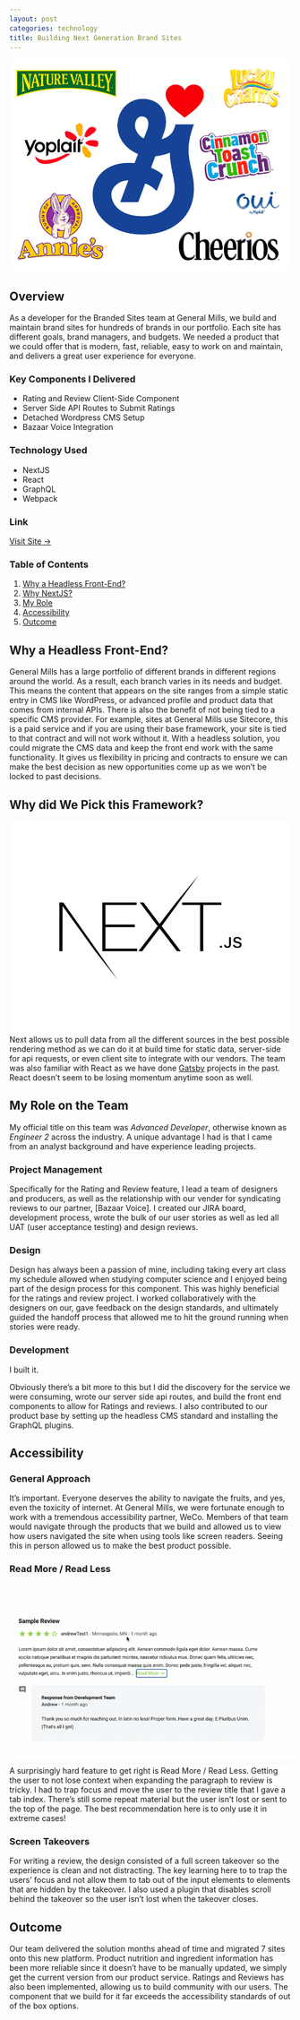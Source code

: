 ```yaml
---
layout: post
categories: technology
title: Building Next Generation Brand Sites
---
```

![Logos of General Mills Brands like Cheerios and Annies](/assets/img/technology/2022/next/brands.jpg)
## Overview
As a developer for the Branded Sites team at General Mills, we build and maintain brand sites for hundreds of brands in our portfolio. Each site has different goals, brand managers, and budgets. We needed a product that we could offer that is modern, fast, reliable, easy to work on and maintain, and delivers a great user experience for everyone.

### Key Components I Delivered
* Rating and Review Client-Side Component
* Server Side API Routes to Submit Ratings
* Detached Wordpress CMS Setup
* Bazaar Voice Integration

### Technology Used
* NextJS
* React
* GraphQL
* Webpack

### Link
[Visit Site →](https://www.cinnamontoastcrunch.com/)

### Table of Contents
1. [Why a Headless Front-End?](#why-a-headless-front-end)
2. [Why NextJS?](#why-nextjs)
3. [My Role](#my-role-on-the-team)
4. [Accessibility](#accessibility)
5. [Outcome](#outcome)

## Why a Headless Front-End?
General Mills has a large portfolio of different brands in different regions around the world. As a result, each branch varies in its needs and budget. This means the content that appears on the site ranges from a simple static entry in CMS like WordPress, or advanced profile and product data that comes from internal APIs. There is also the benefit of not being tied to a specific CMS provider. For example, sites at General Mills use Sitecore, this is a paid service and if you are using their base framework, your site is tied to that contract and will not work without it. With a headless solution, you could migrate the CMS data and keep the front end work with the same functionality. It gives us flexibility in pricing and contracts to ensure we can make the best decision as new opportunities come up as we won’t be locked to past decisions.

## Why did We Pick this Framework?
![Next JS Logo](/assets/img/technology/2022/next/logo.jpg)
Next allows us to pull data from all the different sources in the best possible rendering method as we can do it at build time for static data, server-side for api requests, or even client site to integrate with our vendors. The team was also familiar with React as we have done [Gatsby](https://www.gatsbyjs.com/) projects in the past. React doesn’t seem to be losing momentum anytime soon as well.
## My Role on the Team
My official title on this team was _Advanced Developer_, otherwise known as _Engineer 2_ across the industry. A unique advantage I had is that I came from an analyst background and have experience leading projects.
### Project Management
Specifically for the Rating and Review feature, I lead a team of designers and producers, as well as the relationship with our vender for syndicating reviews to our partner, [Bazaar Voice]. I created our JIRA board, development process, wrote the bulk of our user stories as well as led all UAT (user acceptance testing) and design reviews.
### Design
Design has always been a passion of mine, including taking every art class my schedule allowed when studying computer science and I enjoyed being part of the design process for this component. This was highly beneficial for the ratings and review project. I worked collaboratively with the designers on our, gave feedback on the design standards, and ultimately guided the handoff process that allowed me to hit the ground running when stories were ready.
### Development
I built it.

Obviously there’s a bit more to this but I did the discovery for the service we were consuming, wrote our server side api routes, and build the front end components to allow for Ratings and reviews. I also contributed to our product base by setting up the headless CMS standard and installing the GraphQL plugins.
## Accessibility
### General Approach
It’s important. Everyone deserves the ability to navigate the fruits, and yes, even the toxicity of internet. At General Mills, we were fortunate enough to work with a tremendous accessibility partner, WeCo. Members of that team would navigate through the products that we build and allowed us to view how users navigated the site when using tools like screen readers. Seeing this in person allowed us to make the best product possible.
### Read More / Read Less
![Read More / Read Less User Folow](/assets/img/technology/2022/next/read-more.gif)
A surprisingly hard feature to get right is Read More / Read Less. Getting the user to not lose context when expanding the paragraph to review is tricky. I had to trap focus and move the user to the review title that I gave a tab index. There’s still some repeat material but the user isn’t lost or sent to the top of the page. The best recommendation here is to only use it in extreme cases!
### Screen Takeovers
For writing a review, the design consisted of a full screen takeover so the experience is clean and not distracting. The key learning here to to trap the users’ focus and not allow them to tab out of the input elements to elements that are hidden by the takeover. I also used a plugin that disables scroll behind the takeover so the user isn’t lost when the takeover closes.
## Outcome
Our team delivered the solution months ahead of time and migrated 7 sites onto this new platform. Product nutrition and ingredient information has been more reliable since it doesn’t have to be manually updated, we simply get the current version from our product service. Ratings and Reviews has also been implemented, allowing us to build community with our users. The component that we build for it far exceeds the accessibility standards of out of the box options.